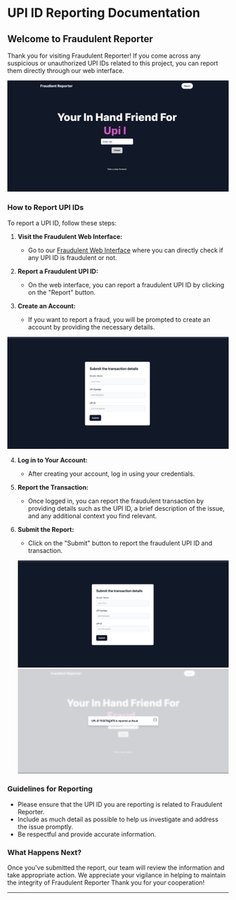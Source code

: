 # UPI ID Reporting Documentation

## Welcome to Fraudulent Reporter

Thank you for visiting Fraudulent Reporter! If you come across any suspicious or unauthorized UPI IDs related to this project, you can report them directly through our web interface.

![Report UPI ID](https://github.com/mehraankush/gigskyfrontend/blob/main/public/homepage.png)

### How to Report UPI IDs

To report a UPI ID, follow these steps:

1. **Visit the Fraudulent Web Interface:**
   - Go to our [Fraudulent Web Interface](https://gigskyfrontend-mehraankush.vercel.app/) where you can directly check if any UPI ID is fraudulent or not.

2. **Report a Fraudulent UPI ID:**
   - On the web interface, you can report a fraudulent UPI ID by clicking on the "Report" button.

3. **Create an Account:**
   - If you want to report a fraud, you will be prompted to create an account by providing the necessary details.

![Report UPI ID](https://github.com/mehraankush/gigskyfrontend/blob/main/public/Screenshot%202023-12-14%20221331.png)

4. **Log in to Your Account:**
   - After creating your account, log in using your credentials.

5. **Report the Transaction:**
   - Once logged in, you can report the fraudulent transaction by providing details such as the UPI ID, a brief description of the issue, and any additional context you find relevant.

6. **Submit the Report:**
   - Click on the "Submit" button to report the fraudulent UPI ID and transaction.

   ![Report UPI ID](https://github.com/mehraankush/gigskyfrontend/blob/main/public/Screenshot%202023-12-14%20221331.png)
   ![Report UPI ID](https://github.com/mehraankush/gigskyfrontend/blob/main/public/Screenshot%202023-12-14%20230526.png)

### Guidelines for Reporting

- Please ensure that the UPI ID you are reporting is related to Fraudulent Reporter.
- Include as much detail as possible to help us investigate and address the issue promptly.
- Be respectful and provide accurate information.

### What Happens Next?

Once you've submitted the report, our team will review the information and take appropriate action. We appreciate your vigilance in helping to maintain the integrity of Fraudulent Reporter
Thank you for your cooperation!

---
